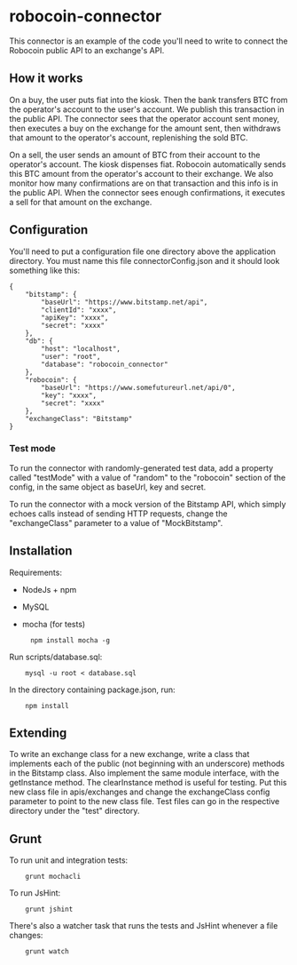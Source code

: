 # robocoin-connector

This connector is an example of the code you'll need to write to connect the Robocoin public API to an exchange's API.

## How it works

On a buy, the user puts fiat into the kiosk. Then the bank transfers BTC from the operator's account to the user's
account. We publish this transaction in the public API. The connector sees that the operator account sent money, then
executes a buy on the exchange for the amount sent, then withdraws that amount to the operator's account, replenishing
the sold BTC.

On a sell, the user sends an amount of BTC from their account to the operator's account. The kiosk dispenses fiat.
Robocoin automatically sends this BTC amount from the operator's account to their exchange. We also monitor how many
confirmations are on that transaction and this info is in the public API. When the connector sees enough confirmations,
it executes a sell for that amount on the exchange.

## Configuration

You'll need to put a configuration file one directory above the application directory. You must name this file
connectorConfig.json and it should look something like this:

    {
        "bitstamp": {
            "baseUrl": "https://www.bitstamp.net/api",
            "clientId": "xxxx",
            "apiKey": "xxxx",
            "secret": "xxxx"
        },
        "db": {
            "host": "localhost",
            "user": "root",
            "database": "robocoin_connector"
        },
        "robocoin": {
            "baseUrl": "https://www.somefutureurl.net/api/0",
            "key": "xxxx",
            "secret": "xxxx"
        },
        "exchangeClass": "Bitstamp"
    }

### Test mode

To run the connector with randomly-generated test data, add a property called "testMode" with a value of "random" to
the "robocoin" section of the config, in the same object as baseUrl, key and secret.

To run the connector with a mock version of the Bitstamp API, which simply echoes calls instead of sending HTTP
requests, change the "exchangeClass" parameter to a value of "MockBitstamp".

## Installation

Requirements:

* NodeJs + npm
* MySQL
* mocha (for tests)

        npm install mocha -g

Run scripts/database.sql:

        mysql -u root < database.sql

In the directory containing package.json, run:

        npm install

## Extending

To write an exchange class for a new exchange, write a class that implements each of the public (not beginning with an
underscore) methods in the Bitstamp class. Also implement the same module interface, with the getInstance method. The
clearInstance method is useful for testing. Put this new class file in apis/exchanges and change the exchangeClass
config parameter to point to the new class file. Test files can go in the respective directory under the "test"
directory.

## Grunt

To run unit and integration tests:

        grunt mochacli

To run JsHint:

        grunt jshint

There's also a watcher task that runs the tests and JsHint whenever a file changes:

        grunt watch
